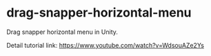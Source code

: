 # drag-snapper-horizontal-menu
Drag snapper horizontal menu in Unity.

Detail tutorial link: https://www.youtube.com/watch?v=WdsouAZe2Ys
